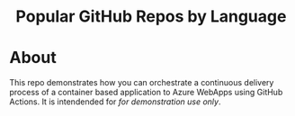 <h1 align=center>Popular GitHub Repos by Language</h1>

# About
This repo demonstrates how you can orchestrate a continuous delivery process of a container based application to Azure WebApps using GitHub Actions.  It is intendended for _for demonstration use only_. 
